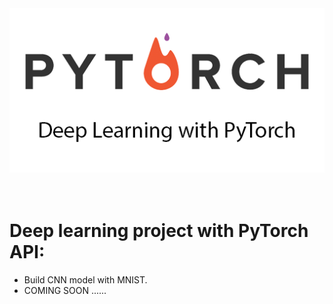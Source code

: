 <img src="https://github.com/josjsjen/Project-with-PyTorch/blob/master/Images/pytorch.png" >
<br><br><br>

# Deep learning project with PyTorch API:
* Build CNN model with MNIST.
* COMING SOON ......
